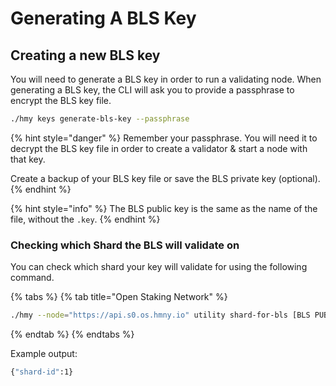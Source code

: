 # Generating A BLS Key

## Creating a new BLS key

You will need to generate a BLS key in order to run a validating node. When generating a BLS key, the CLI will ask you to provide a passphrase to encrypt the BLS key file.‌

```bash
./hmy keys generate-bls-key --passphrase
```

{% hint style="danger" %}
Remember your passphrase. You will need it to decrypt the BLS key file in order to create a validator & start a node with that key.

Create a backup of your BLS key file or save the BLS private key \(optional\).
{% endhint %}

{% hint style="info" %}
The BLS public key is the same as the name of the file, without the `.key`.
{% endhint %}

### Checking which Shard the BLS will validate on

You can check which shard your key will validate for using the following command.

{% tabs %}
{% tab title="Open Staking Network" %}
```bash
./hmy --node="https://api.s0.os.hmny.io" utility shard-for-bls [BLS PUBLIC KEY]
```
{% endtab %}
{% endtabs %}

Example output:

```bash
{"shard-id":1}
```

